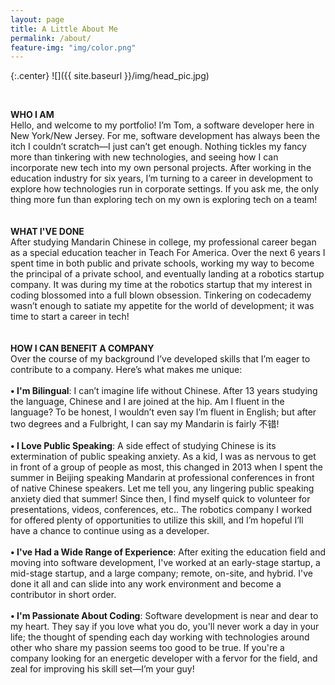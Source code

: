 ```yaml
---
layout: page
title: A Little About Me
permalink: /about/
feature-img: "img/color.png"
---
```


{:.center}
![]({{ site.baseurl }}/img/head_pic.jpg)

<br>

<strong>WHO I AM</strong> <br>
Hello, and welcome to my portfolio! I’m Tom, a software developer here in New York/New Jersey. For me, software development has always been the itch I couldn’t scratch—I just can’t get enough. Nothing tickles my fancy more than tinkering with new technologies, and seeing how I can incorporate new tech into my own personal projects. After working in the education industry for six years, I’m turning to a career in development to explore how technologies run in corporate settings. If you ask me, the only thing more fun than exploring tech on my own is exploring tech on a team!
<br>
<br>
<br>
<strong>WHAT I'VE DONE</strong> <br>
After studying Mandarin Chinese in college, my professional career began as a special education teacher in Teach For America. Over the next 6 years I spent time in both public and private schools, working my way to become the principal of a private school, and eventually landing at a robotics startup company. It was during my time at the robotics startup that my interest in coding blossomed into a full blown obsession. Tinkering on codecademy wasn’t enough to satiate my appetite for the world of development; it was time to start a career in tech!
<br>
<br>
<br>
<strong>HOW I CAN BENEFIT A COMPANY</strong> <br>
Over the course of my background I’ve developed skills that I’m eager to contribute to a company. Here’s what makes me unique: <br>
<br>
<strong>• I'm Bilingual</strong>: I can’t imagine life without Chinese. After 13 years studying the language, Chinese and I are joined at the hip. Am I fluent in the language? To be honest, I wouldn’t even say I’m fluent in English; but after two degrees and a Fulbright, I can say my Mandarin is fairly 不错! <br>
<br>
<strong>• I Love Public Speaking</strong>: A side effect of studying Chinese is its extermination of public speaking anxiety. As a kid, I was as nervous to get in front of a group of people as most, this changed in 2013 when I spent the summer in Beijing speaking Mandarin at professional conferences in front of native Chinese speakers. Let me tell you, any lingering public speaking anxiety died that summer! Since then, I find myself quick to volunteer for presentations, videos, conferences, etc.. The robotics company I worked for offered plenty of opportunities to utilize this skill, and I’m hopeful I’ll have a chance to continue using as a developer. <br>
<br>
<strong>• I've Had a Wide Range of Experience</strong>: After exiting the education field and moving into software development, I've worked at an early-stage startup, a mid-stage startup, and a large company; remote, on-site, and hybrid. I've done it all and can slide into any work environment and become a contributor in short order. <br>
<br>
<strong>• I'm Passionate About Coding</strong>: Software development is near and dear to my heart. They say if you love what you do, you'll never work a day in your life; the thought of spending each day working with technologies around other who share my passion seems too good to be true. If you're a company looking for an energetic developer with a fervor for the field, and zeal for improving his skill set—I’m your guy!
